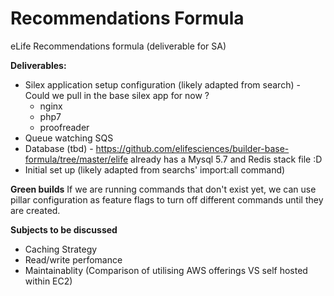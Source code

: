 # Recommendations Formula
eLife Recommendations formula (deliverable for SA)

**Deliverables:**
- Silex application setup configuration (likely adapted from search) - Could we pull in the base silex app for now ?
  - nginx
  - php7
  - proofreader
- Queue watching SQS
- Database (tbd) -  https://github.com/elifesciences/builder-base-formula/tree/master/elife already has a Mysql 5.7 and Redis stack file :D
- Initial set up (likely adapted from searchs' import:all command)


**Green builds**
If we are running commands that don't exist yet, we can use pillar configuration as feature flags to turn off different commands until they are created.

**Subjects to be discussed**
- Caching Strategy
- Read/write perfomance
- Maintainablity (Comparison of utilising AWS offerings VS self hosted within EC2)
